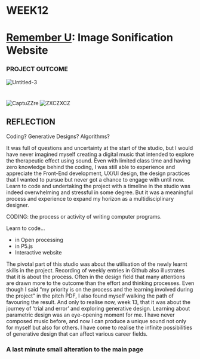 # WEEK12
# [Remember U](https://yerim-kim.github.io/slave2algorithm/): Image Sonification Website
### PROJECT OUTCOME




![Untitled-3](https://user-images.githubusercontent.com/68723268/96799294-8c5f6a00-144e-11eb-9102-4347e9cec546.gif)
#
![CaptuZZre](https://user-images.githubusercontent.com/68723268/96799203-502c0980-144e-11eb-85b4-592cf3f565c7.JPG)     ![ZXCZXCZ](https://user-images.githubusercontent.com/68723268/96799206-515d3680-144e-11eb-85af-a15ed12b14bd.JPG)


## REFLECTION
Coding? Generative Designs? Algorithms? 

It was full of questions and uncertainty at the start of the studio, but I would have never imagined myself creating a digital music that intended to explore the therapeutic effect using sound. Even with limited class time and having zero knowledge behind the coding, I was still able to experience and appreciate the Front-End development, UX/UI design, the design practices that I wanted to pursue but never got a chance to engage with until now. Learn to code and undertaking the project with a timeline in the studio was indeed overwhelming and stressful in some degree. But it was a meaningful process and experience to expand my horizon as a multidisciplinary designer.

CODING: the process or activity of writing computer programs.

Learn to code...
* in Open processing
* in P5.js
* Interactive website

The pivotal part of this studio was about the utilisation of the newly learnt skills in the project. Recording of weekly entries in Github also illustrates that it is about the process. Often in the design field that many attentions are drawn more to the outcome than the effort and thinking processes. Even though I said “my priority is on the process and the learning involved during the project” in the pitch PDF, I also found myself walking the path of favouring the result. And only to realise now, week 13, that it was about the journey of ‘trial and error’ and exploring generative design. Learning about parametric design was an eye-opening moment for me. I have never composed music before, and now I can produce a unique sound not only for myself but also for others. I have come to realise the infinite possibilities of generative design that can affect various career fields.

### A last minute small alteration to the main page




